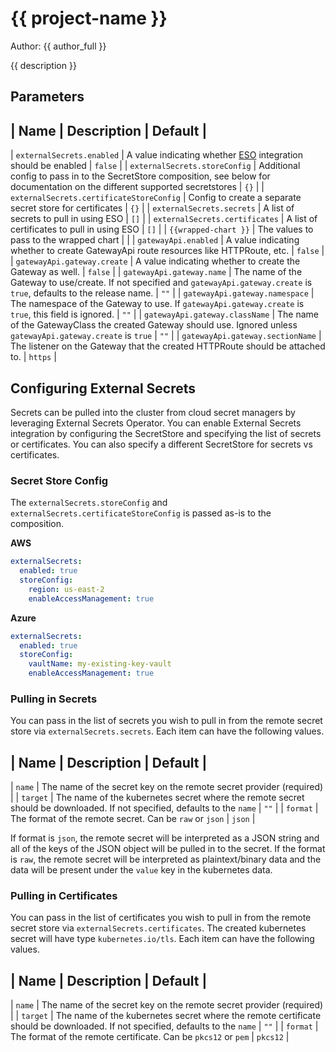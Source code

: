 # {{ project-name }}

Author: {{ author_full }}

{{ description }}

## Parameters

| Name | Description | Default |
------
| `externalSecrets.enabled` | A value indicating whether [ESO](https://external-secrets.io/latest/) integration should be enabled | `false` |
| `externalSecrets.storeConfig` | Additional config to pass in to the SecretStore composition, see below for documentation on the different supported secretstores | `{}` |
| `externalSecrets.certificateStoreConfig` | Config to create a separate secret store for certificates | `{}` |
| `externalSecrets.secrets` | A list of secrets to pull in using ESO | `[]` |
| `externalSecrets.certificates` | A list of certificates to pull in using ESO | `[]` |
| `{{wrapped-chart }}` | The values to pass to the wrapped chart | |
| `gatewayApi.enabled` | A value indicating whether to create GatewayApi route resources like HTTPRoute, etc. | `false` |
| `gatewayApi.gateway.create` | A value indicating whether to create the Gateway as well. | `false` |
| `gatewayApi.gateway.name` | The name of the Gateway to use/create. If not specified and `gatewayApi.gateway.create` is `true`, defaults to the release name. | `""` |
| `gatewayApi.gateway.namespace` | The namespace of the Gateway to use. If `gatewayApi.gateway.create` is `true`, this field is ignored. | `""` |
| `gatewayApi.gateway.className` | The name of the GatewayClass the created Gateway should use. Ignored unless `gatewayApi.gateway.create` is `true` | `""` |
| `gatewayApi.gateway.sectionName` | The listener on the Gateway that the created HTTPRoute should be attached to. | `https` |

## Configuring External Secrets

Secrets can be pulled into the cluster from cloud secret managers by leveraging External Secrets Operator. You can enable External Secrets integration by configuring the SecretStore and specifying the list of secrets or certificates. You can also specify a different SecretStore for secrets vs certificates.

### Secret Store Config

The `externalSecrets.storeConfig` and `externalSecrets.certificateStoreConfig` is passed as-is to the composition.

**AWS**
```yaml
externalSecrets:
  enabled: true
  storeConfig:
    region: us-east-2
    enableAccessManagement: true
```

**Azure**
```yaml
externalSecrets:
  enabled: true
  storeConfig:
    vaultName: my-existing-key-vault
    enableAccessManagement: true
```

### Pulling in Secrets

You can pass in the list of secrets you wish to pull in from the remote secret store via `externalSecrets.secrets`. Each item can have the following values.

| Name | Description | Default |
--------
| `name` | The name of the secret key on the remote secret provider (required) |
| `target` | The name of the kubernetes secret where the remote secret should be downloaded. If not specified, defaults to the `name` | `""` |
| `format` | The format of the remote secret. Can be `raw` or `json` | `json` |

If format is `json`, the remote secret will be interpreted as a JSON string and all of the keys of the JSON object will be pulled in to the secret.
If the format is `raw`, the remote secret will be interpreted as plaintext/binary data and the data will be present under the `value` key in the kubernetes data.

### Pulling in Certificates

You can pass in the list of certificates you wish to pull in from the remote secret store via `externalSecrets.certificates`. The created kubernetes secret will have type `kubernetes.io/tls`. Each item can have the following values.

| Name | Description | Default |
--------
| `name` | The name of the secret key on the remote secret provider (required) |
| `target` | The name of the kubernetes secret where the remote certificate should be downloaded. If not specified, defaults to the `name` | `""` |
| `format` | The format of the remote certificate. Can be `pkcs12` or `pem` | `pkcs12` |

